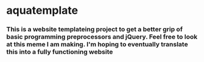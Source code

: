 # aquatemplate
### This is a website templateing project to get a better grip of basic programming preprocessors and jQuery. Feel free to look at this meme I am making. I'm hoping to eventually translate this into a fully functioning website